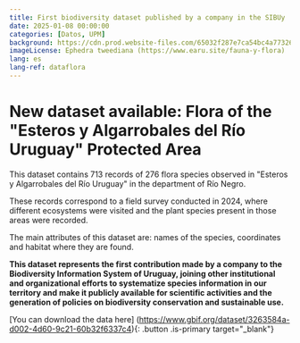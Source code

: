 ```yaml
---
title: First biodiversity dataset published by a company in the SIBUy
date: 2025-01-08 00:00:00
categories: [Datos, UPM]
background: https://cdn.prod.website-files.com/65032f287e7ca54bc4a77326/651092c86b7ad57df253461b_Mafalda_9039.jpg
imageLicense: Ephedra tweediana (https://www.earu.site/fauna-y-flora) 
lang: es
lang-ref: dataflora
---
```


# New dataset available: Flora of the "Esteros y Algarrobales del Río Uruguay" Protected Area  

This dataset contains 713 records of 276 flora species observed in "Esteros y Algarrobales del Río Uruguay" in the department of Río Negro.

These records correspond to a field survey conducted in 2024, where different ecosystems were visited and the plant species present in those areas were recorded.

The main attributes of this dataset are: names of the species, coordinates and habitat where they are found.

**This dataset represents the first contribution made by a company to the Biodiversity Information System of Uruguay, joining other institutional and organizational efforts to systematize species information in our territory and make it publicly available for scientific activities and the generation of policies on biodiversity conservation and sustainable use.**

[You can download the data here] (https://www.gbif.org/dataset/3263584a-d002-4d60-9c21-60b32f6337c4){: .button .is-primary target="_blank"}

